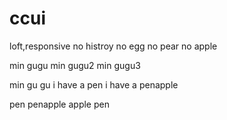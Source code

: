 # ccui
loft,responsive
no histroy no egg no pear
no apple

min gugu
min gugu2
min gugu3


min gu gu
i have a pen
i have a penapple

pen penapple apple pen